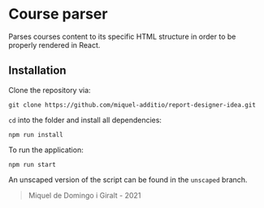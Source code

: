 # Course parser

Parses courses content to its specific HTML structure in order to be properly rendered in React.

## Installation

Clone the repository via:

```shell
git clone https://github.com/miquel-additio/report-designer-idea.git
```

`cd` into the folder and install all dependencies:

```shell
npm run install
```

To run the application:

```shell
npm run start
```

An unscaped version of the script can be found in the `unscaped` branch.

> Miquel de Domingo i Giralt - 2021
